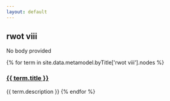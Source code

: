 ```yaml
---
layout: default
---
```

<style>
.initial-content {
  padding-left:5%;
  padding-right:25px;
}
</style>

## rwot viii

No body provided

{% for term in site.data.metamodel.byTitle['rwot viii'].nodes %}
### <a href='/_pages/embed?t={{ term.title }}'>{{ term.title }}</a>

{{ term.description }}
{% endfor %}
